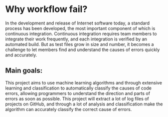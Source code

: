 # Why workflow fail?
In the development and release of Internet software today, a standard process has been developed, the most important component of which is continuous integration. Continuous integration requires team members to integrate their work frequently, and each integration is verified by an automated build. But as test files grow in size and number, it becomes a challenge to let members find and understand the causes of errors quickly and accurately. 

## Main goals:
This project aims to use machine learning algorithms and through extensive learning and classification to automatically classify the causes of code errors, allowing programmers to understand the direction and parts of errors as soon as possible. This project will extract a lot of log files of projects on GitHub, and through a lot of analysis and classification make the algorithm can accurately classify the correct cause of errors.
